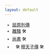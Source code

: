 ```yaml
---
layout: default
---
```

<head>
  <!-- ... -->
  <link rel="stylesheet" type="text/css" href="https://fonts.googleapis.com/earlyaccess/cwtexkai.css">
  <style>
    body {
     font-family: "cwTeXKai", serif;
    }
    p.big {
      line-height: 3;
      font-size: x-large;
    }
    p {
      font-size: 1.5em;
    }
    </style>
</head>


- [屈原列傳](https://docs.google.com/document/d/17izkGXYQcVRLE7M4e6zg7eM_1IEPqxfL/edit?usp=sharing&ouid=114115133808191130329&rtpof=true&sd=true)
- [離騷](https://docs.google.com/document/d/1u4yg8lehsZjKUoFGHDfxvp7VUWlGDR7X/edit?usp=sharing&ouid=114115133808191130329&rtpof=true&sd=true) 🛠🚧
- [尚書](https://docs.google.com/document/d/1dcgLw7Ky1fs8p-PPQmKK-l60tiahFK1g/edit?usp=sharing&ouid=114115133808191130329&rtpof=true&sd=true) 🛠🚧
- 🚧🛠 [穆天子傳](https://wenyanwen.org) 🛠🚧
